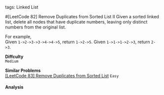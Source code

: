 tags: Linked List

#[LeetCode 82] Remove Duplicates from Sorted List II
Given a sorted linked list, delete all nodes that have duplicate numbers, leaving only distinct numbers from the original list.

For example,  
Given `1->2->3->3->4->4->5`, return `1->2->5`.
Given `1->1->1->2->3`, return `2->3`.

**Diffculty**  
`Medium`

**Similar Problems**  
[[LeetCode 83] Remove Duplicates from Sorted List]() `Easy`


#### Analysis
